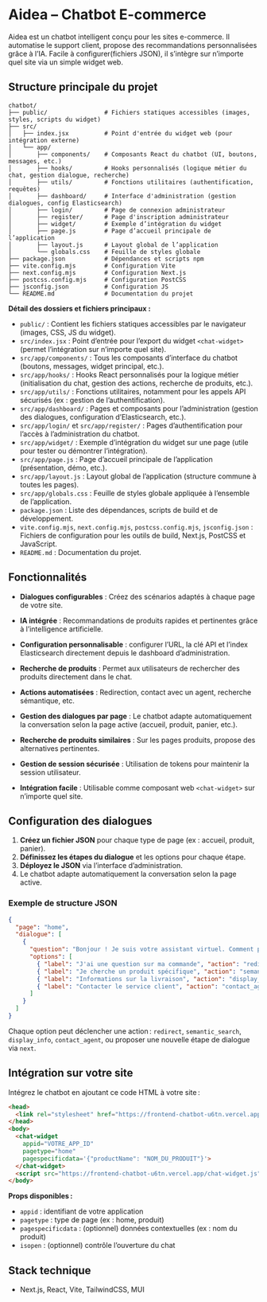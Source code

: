 
# Aidea – Chatbot E-commerce

Aidea est un chatbot intelligent conçu pour les sites e-commerce. Il automatise le support client, propose des recommandations personnalisées grâce à l’IA. Facile à configurer(fichiers JSON), il s’intègre sur n’importe quel site via un simple widget web.



## Structure principale du projet

```
chatbot/
├── public/                # Fichiers statiques accessibles (images, styles, scripts du widget)
├── src/
│   ├── index.jsx          # Point d'entrée du widget web (pour intégration externe)
│   └── app/
│       ├── components/    # Composants React du chatbot (UI, boutons, messages, etc.)
│       ├── hooks/         # Hooks personnalisés (logique métier du chat, gestion dialogue, recherche)
│       ├── utils/         # Fonctions utilitaires (authentification, requêtes)
│       ├── dashboard/     # Interface d'administration (gestion dialogues, config Elasticsearch)
│       ├── login/         # Page de connexion administrateur
│       ├── register/      # Page d'inscription administrateur
│       ├── widget/        # Exemple d’intégration du widget
│       ├── page.js        # Page d’accueil principale de l’application
│       ├── layout.js      # Layout global de l’application
│       └── globals.css    # Feuille de styles globale
├── package.json           # Dépendances et scripts npm
├── vite.config.mjs        # Configuration Vite
├── next.config.mjs        # Configuration Next.js
├── postcss.config.mjs     # Configuration PostCSS
├── jsconfig.json          # Configuration JS
└── README.md              # Documentation du projet
```


**Détail des dossiers et fichiers principaux :**

- `public/` : Contient les fichiers statiques accessibles par le navigateur (images, CSS, JS du widget).
- `src/index.jsx` : Point d’entrée pour l’export du widget `<chat-widget>` (permet l’intégration sur n’importe quel site).
- `src/app/components/` : Tous les composants d’interface du chatbot (boutons, messages, widget principal, etc.).
- `src/app/hooks/` : Hooks React personnalisés pour la logique métier (initialisation du chat, gestion des actions, recherche de produits, etc.).
- `src/app/utils/` : Fonctions utilitaires, notamment pour les appels API sécurisés (ex : gestion de l’authentification).
- `src/app/dashboard/` : Pages et composants pour l’administration (gestion des dialogues, configuration d’Elasticsearch, etc.).
- `src/app/login/` et `src/app/register/` : Pages d’authentification pour l’accès à l’administration du chatbot.
- `src/app/widget/` : Exemple d’intégration du widget sur une page (utile pour tester ou démontrer l’intégration).
- `src/app/page.js` : Page d’accueil principale de l’application (présentation, démo, etc.).
- `src/app/layout.js` : Layout global de l’application (structure commune à toutes les pages).
- `src/app/globals.css` : Feuille de styles globale appliquée à l’ensemble de l’application.
- `package.json` : Liste des dépendances, scripts de build et de développement.
- `vite.config.mjs`, `next.config.mjs`, `postcss.config.mjs`, `jsconfig.json` : Fichiers de configuration pour les outils de build, Next.js, PostCSS et JavaScript.
- `README.md` : Documentation du projet.





## Fonctionnalités

- **Dialogues configurables** : Créez des scénarios adaptés à chaque page de votre site.
- **IA intégrée** : Recommandations de produits rapides et pertinentes grâce à l’intelligence artificielle.
- **Configuration personnalisable** : configurer l’URL, la clé API et l’index Elasticsearch directement depuis le dashboard d’administration.
- **Recherche de produits** : Permet aux utilisateurs de rechercher des produits directement dans le chat.
- **Actions automatisées** : Redirection, contact avec un agent, recherche sémantique, etc.
- **Gestion des dialogues par page** : Le chatbot adapte automatiquement la conversation selon la page active (accueil, produit, panier, etc.).
- **Recherche de produits similaires** : Sur les pages produits, propose des alternatives pertinentes.
- **Gestion de session sécurisée** : Utilisation de tokens pour maintenir la session utilisateur.

- **Intégration facile** : Utilisable comme composant web `<chat-widget>` sur n’importe quel site.







## Configuration des dialogues

1. **Créez un fichier JSON** pour chaque type de page (ex : accueil, produit, panier).
2. **Définissez les étapes du dialogue** et les options pour chaque étape.
3. **Déployez le JSON** via l’interface d’administration.
4. Le chatbot adapte automatiquement la conversation selon la page active.

### Exemple de structure JSON

```json
{
  "page": "home",
  "dialogue": [
    {
      "question": "Bonjour ! Je suis votre assistant virtuel. Comment puis-je vous aider aujourd'hui ?",
      "options": [
        { "label": "J'ai une question sur ma commande", "action": "redirect", "url": "/mon-compte/commandes" },
        { "label": "Je cherche un produit spécifique", "action": "semantic_search" },
        { "label": "Informations sur la livraison", "action": "display_info" },
        { "label": "Contacter le service client", "action": "contact_agent" }
      ]
    }
  ]
}
```

Chaque option peut déclencher une action : `redirect`, `semantic_search`, `display_info`, `contact_agent`, ou proposer une nouvelle étape de dialogue via `next`.

## Intégration sur votre site

Intégrez le chatbot en ajoutant ce code HTML à votre site :

```html
<head>
  <link rel="stylesheet" href="https://frontend-chatbot-u6tn.vercel.app/chatbot.css" />
</head>
<body>
  <chat-widget
    appid="VOTRE_APP_ID"
    pagetype="home"
    pagespecificdata='{"productName": "NOM_DU_PRODUIT"}'>
  </chat-widget>
  <script src="https://frontend-chatbot-u6tn.vercel.app/chat-widget.js"></script>
</body>
```

**Props disponibles :**
- `appid` : identifiant de votre application
- `pagetype` : type de page (ex : home, produit)
- `pagespecificdata` : (optionnel) données contextuelles (ex : nom du produit)
- `isopen` : (optionnel) contrôle l’ouverture du chat


## Stack technique
- Next.js, React, Vite, TailwindCSS, MUI


